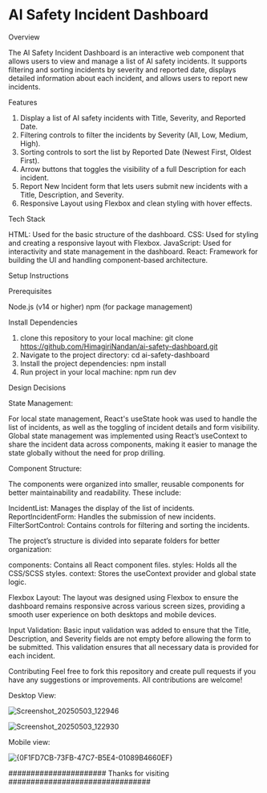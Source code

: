 # AI Safety Incident Dashboard

Overview

The AI Safety Incident Dashboard is an interactive web component that allows users to view and manage a list of AI safety incidents. It supports filtering and sorting incidents by severity and reported date, displays detailed information about each incident, and allows users to report new incidents.


Features

1. Display a list of AI safety incidents with Title, Severity, and Reported Date.
2. Filtering controls to filter the incidents by Severity (All, Low, Medium, High).
3. Sorting controls to sort the list by Reported Date (Newest First, Oldest First).
4. Arrow buttons that toggles the visibility of a full Description for each incident.
5. Report New Incident form that lets users submit new incidents with a Title, Description, and Severity.
6. Responsive Layout using Flexbox and clean styling with hover effects.


Tech Stack

HTML: Used for the basic structure of the dashboard.
CSS: Used for styling and creating a responsive layout with Flexbox.
JavaScript: Used for interactivity and state management in the dashboard.
React: Framework for building the UI and handling component-based architecture.


Setup Instructions

Prerequisites

Node.js (v14 or higher)
npm (for package management)


Install Dependencies

1. clone this repository to your local machine: git clone https://github.com/HimagiriNandan/ai-safety-dashboard.git
2. Navigate to the project directory: cd ai-safety-dashboard
3. Install the project dependencies: npm install
4. Run project in your local machine: npm run dev
   

Design Decisions

State Management:

For local state management, React's useState hook was used to handle the list of incidents, as well as the toggling of incident details and form visibility.
Global state management was implemented using React’s useContext to share the incident data across components, making it easier to manage the state globally without the need for prop drilling.

Component Structure:

The components were organized into smaller, reusable components for better maintainability and readability. These include:

IncidentList: Manages the display of the list of incidents.
ReportIncidentForm: Handles the submission of new incidents.
FilterSortControl: Contains controls for filtering and sorting the incidents.

The project’s structure is divided into separate folders for better organization:

components: Contains all React component files.
styles: Holds all the CSS/SCSS styles.
context: Stores the useContext provider and global state logic.

Flexbox Layout: The layout was designed using Flexbox to ensure the dashboard remains responsive across various screen sizes, providing a smooth user experience on both desktops and mobile devices.

Input Validation: Basic input validation was added to ensure that the Title, Description, and Severity fields are not empty before allowing the form to be submitted. This validation ensures that all necessary data is provided for each incident.

Contributing
Feel free to fork this repository and create pull requests if you have any suggestions or improvements. All contributions are welcome!


Desktop View:

![Screenshot_20250503_122946](https://github.com/user-attachments/assets/cd2efa4d-f3dd-4010-bad1-5fe6d7890054)


![Screenshot_20250503_122930](https://github.com/user-attachments/assets/2f1d52a0-5bf0-4b2b-9671-f3d606becf36)


Mobile view:

![{0F1FD7CB-73FB-47C7-B5E4-01089B4660EF}](https://github.com/user-attachments/assets/357589cd-01f4-481b-a195-7b7f1ae0886d)





###################### Thanks for visiting ################################
